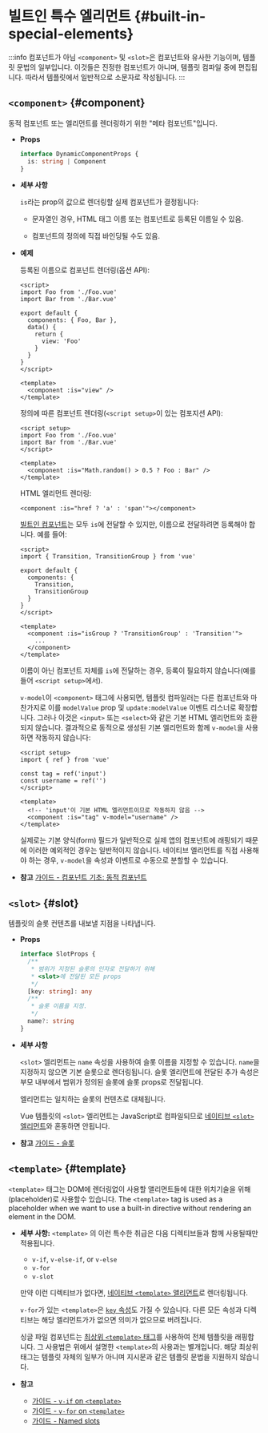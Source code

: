# 빌트인 특수 엘리먼트 {#built-in-special-elements}

:::info 컴포넌트가 아님
`<component>` 및 `<slot>`은 컴포넌트와 유사한 기능이며,
템플릿 문법의 일부입니다.
이것들은 진정한 컴포넌트가 아니며,
템플릿 컴파일 중에 편집됩니다.
따라서 템플릿에서 일반적으로 소문자로 작성됩니다.
:::

## `<component>` {#component}

동적 컴포넌트 또는 엘리먼트를 렌더링하기 위한 "메타 컴포넌트"입니다.

- **Props**

  ```ts
  interface DynamicComponentProps {
    is: string | Component
  }
  ```

- **세부 사항**

  `is`라는 prop의 값으로 렌더링할 실제 컴포넌트가 결정됩니다:

  - 문자열인 경우, HTML 태그 이름 또는 컴포넌트로 등록된 이름일 수 있음.

  - 컴포넌트의 정의에 직접 바인딩될 수도 있음.

- **예제**

  등록된 이름으로 컴포넌트 렌더링(옵션 API):

  ```vue
  <script>
  import Foo from './Foo.vue'
  import Bar from './Bar.vue'

  export default {
    components: { Foo, Bar },
    data() {
      return {
        view: 'Foo'
      }
    }
  }
  </script>

  <template>
    <component :is="view" />
  </template>
  ```

  정의에 따른 컴포넌트 렌더링(`<script setup>`이 있는 컴포지션 API):

  ```vue
  <script setup>
  import Foo from './Foo.vue'
  import Bar from './Bar.vue'
  </script>

  <template>
    <component :is="Math.random() > 0.5 ? Foo : Bar" />
  </template>
  ```

  HTML 엘리먼트 렌더링:

  ```vue-html
  <component :is="href ? 'a' : 'span'"></component>
  ```

  [빌트인 컴포넌트](./built-in-components)는 모두 `is`에 전달할 수 있지만,
  이름으로 전달하려면 등록해야 합니다.
  예를 들어:

  ```vue
  <script>
  import { Transition, TransitionGroup } from 'vue'

  export default {
    components: {
      Transition,
      TransitionGroup
    }
  }
  </script>

  <template>
    <component :is="isGroup ? 'TransitionGroup' : 'Transition'">
      ...
    </component>
  </template>
  ```

  이름이 아닌 컴포넌트 자체를 `is`에 전달하는 경우,
  등록이 필요하지 않습니다(예를 들어 `<script setup>`에서).

  `v-model`이 `<component>` 태그에 사용되면, 템플릿 컴파일러는 다른 컴포넌트와 마찬가지로 이를 `modelValue` prop 및 `update:modelValue` 이벤트 리스너로 확장합니다.
  그러나 이것은 `<input>` 또는 `<select>`와 같은 기본 HTML 엘리먼트와 호환되지 않습니다.
  결과적으로 동적으로 생성된 기본 엘리먼트와 함께 `v-model`을 사용하면 작동하지 않습니다:

  ```vue
  <script setup>
  import { ref } from 'vue'
  
  const tag = ref('input')
  const username = ref('')
  </script>

  <template>
    <!-- 'input'이 기본 HTML 엘리먼트이므로 작동하지 않음 -->
    <component :is="tag" v-model="username" />
  </template>
  ```

  실제로는 기본 양식(form) 필드가 일반적으로 실제 앱의 컴포넌트에 래핑되기 때문에 이러한 예외적인 경우는 일반적이지 않습니다.
  네이티브 엘리먼트를 직접 사용해야 하는 경우, `v-model`을 속성과 이벤트로 수동으로 분할할 수 있습니다.

- **참고** [가이드 - 컴포넌트 기초: 동적 컴포넌트](/guide/essentials/component-basics#dynamic-components)

## `<slot>` {#slot}

템플릿의 슬롯 컨텐츠를 내보낼 지점을 나타냅니다.

- **Props**

  ```ts
  interface SlotProps {
    /**
     * 범위가 지정된 슬롯의 인자로 전달하기 위해
     * <slot>에 전달된 모든 props
     */
    [key: string]: any
    /**
     * 슬롯 이름을 지정.
     */
    name?: string
  }
  ```

- **세부 사항**

  `<slot>` 엘리먼트는 `name` 속성을 사용하여 슬롯 이름을 지정할 수 있습니다.
  `name`을 지정하지 않으면 기본 슬롯으로 렌더링됩니다.
  슬롯 엘리먼트에 전달된 추가 속성은 부모 내부에서 범위가 정의된 슬롯에 슬롯 props로 전달됩니다.

  엘리먼트는 일치하는 슬롯의 컨텐츠로 대체됩니다.

  Vue 템플릿의 `<slot>` 엘리먼트는 JavaScript로 컴파일되므로 [네이티브 `<slot>` 엘리먼트](https://developer.mozilla.org/en-US/docs/Web/HTML/Element/slot)와 혼동하면 안됩니다.

- **참고** [가이드 - 슬롯](/guide/components/slots)

## `<template>` {#template}

`<template>` 태그는 DOM에 렌더링없이 사용할 앨리먼트들에 대한 위치기술을 위해(placeholder)로 사용할수 있습니다. 
The `<template>` tag is used as a placeholder when we want to use a built-in directive without rendering an element in the DOM.

- **세부 사항:**
  `<template>` 의 이런 특수한 취급은 다음 디렉티브들과 함께 사용될때만 적용됩니다. 
  
  - `v-if`, `v-else-if`, or `v-else`
  - `v-for`
  - `v-slot`
  
  만약 이런 디렉티브가 없다면, [네이티브 `<template>` 앨리먼트](https://developer.mozilla.org/en-US/docs/Web/HTML/Element/template)로 렌더링됩니다. 
  
  `v-for`가 있는 `<template>`은 [`key` 속성](/api/built-in-special-attributes#key)도 가질 수 있습니다. 다른 모든 속성과 디렉티브는 해당 엘리먼트가가 없으면 의미가 없으므로 버려집니다.

  
  싱글 파일 컴포넌트는 [최상위 `<template>` 태그](/api/sfc-spec#language-blocks)를 사용하여 전체 템플릿을 래핑합니다. 그 사용법은 위에서 설명한 `<template>`의 사용과는 별개입니다. 해당 최상위 태그는 템플릿 자체의 일부가 아니며 지시문과 같은 템플릿 문법을 지원하지 않습니다.

- **참고**
  - [가이드 - `v-if` on `<template>`](/guide/essentials/conditional#v-if-on-template) 
  - [가이드 - `v-for` on `<template>`](/guide/essentials/list#v-for-on-template) 
  - [가이드 - Named slots](/guide/components/slots#named-slots) 
